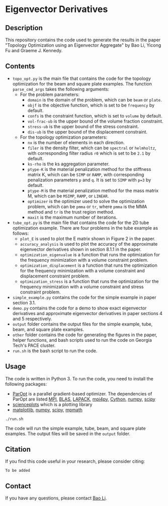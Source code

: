 # Eigenvector Derivatives

## Description
This repository contains the code used to generate the results in the paper "Topology Optimization using an Eigenvector Aggregate" by Bao Li, Yicong Fu and Graeme J. Kennedy. 

## Contents
- `topo_opt.py` is the main file that contains the code for the topology optimization for the beam and square plate examples. The function `parse_cmd_args` takes the following arguments:
  - For the problem parameters:
    - `domain` is the domain of the problem, which can be `beam` or `plate`.
    - `objf` is the objective function, which is set to be `frequency` by default.
    - `confs` is the constraint function, which is set to `volume` by default.
    - `vol-frac-ub` is the upper bound of the volume fraction constraint.
    - `stress-ub` is the upper bound of the stress constraint.
    - `dis-ub` is the upper bound of the displacement constraint.
  - For the topology optimization parameters:
    - `nx` is the number of elements in each direction.
    - `filer` is the density filter, which can be `spectral` or `helmholtz`, with corresponding filter radius `r0` which is set to be `2.1` by default.
    - `ks-rho` is the ks aggregation parameter.
    - `ptype-K` is the material penalization method for the stiffness matrix K, which can be `SIMP` or `RAMP`, with corresponding penalization parameters `p` and `q`. It is set to `SIMP` with `p=3` by default.
    - `ptype-M` is the material penalization method for the mass matrix M, which can be `MSIMP`, `RAMP`, or `LINEAR`.
    - `optimizer` is the optimizer used to solve the optimization problem, which can be `pmma` or `tr`, where `pmma` is the MMA method and `tr` is the trust region method.
    - `maxit` is the maximum number of iterations.
- `tube_opt.py` is the main file that contains the code for the 2D tube optimization example. There are four problems in the tube example as follows:
  - `plot_E` is used to plot the E matrix shown in Figure 2 in the paper.
  - `accuracy_analysis` is used to plot the accuracy of the approximate eigenvector derivatives shown in section 8.1.1 in the paper.
  - `optimization_eigenvalue` is a function that runs the optimization for the frequency minimization with a volume constraint problem.
  - `optimization_displacement` is a function that runs the optimization for the frequency minimization with a volume constraint and displacement constraint problem.
  - `optimization_stress` is a function that runs the optimization for the frequency minimization with a volume constraint and stress constraint problem.
- `simple_example.py` contains the code for the simple example in paper section 3.1.
- `demo.py` contains the code for a demo to show exact eigenvector derivatives and approximate eigenvector derivatives in paper sections 4 and 5 respectively.
- `output` folder contains the output files for the simple example, tube, beam, and square plate examples.
- `other` folder contains the code for generating the figures in the paper, helper functions, and bash scripts used to run the code on Georgia Tech's PACE cluster.
- `run.sh` is the bash script to run the code.

## Usage
The code is written in Python 3. To run the code, you need to install the following packages:
- [ParOpt](https://github.com/smdogroup/paropt) is a parallel gradient-based optimizer. The dependencies of ParOpt are listed [MPI](https://www.open-mpi.org/), [BLAS](http://www.netlib.org/blas/), [LAPACK](http://www.netlib.org/lapack/), [mpi4py](https://mpi4py.readthedocs.io/en/stable/), [Cython](https://cython.org/), [numpy](https://numpy.org/), [scipy](https://www.scipy.org/)
- [scienceplots](https://github.com/garrettj403/SciencePlots) which is a plotting library
- [matplotlib](https://matplotlib.org/), [numpy](https://numpy.org/), [scipy](https://www.scipy.org/), [mpmath](http://mpmath.org/)
```
./run.sh
```
The code will run the simple example, tube, beam, and square plate examples. The output files will be saved in the `output` folder.

## Citation
If you find this code useful in your research, please consider citing:
```
To be added
```

## Contact
If you have any questions, please contact [Bao Li](libao@gatech.edu). 

